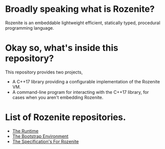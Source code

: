 # Broadly speaking what is Rozenite?
Rozenite is an embeddable lightweight efficient, statically typed, procedural programming language.

# Okay so, what's inside this repository?
This repository provides two projects,

* A C++17 library providing a configurable implementation of the Rozenite VM.
* A command-line program for interacting with the C++17 library, for cases when you aren't embedding Rozenite.

# List of Rozenite repositories.
* [The Runtime](https://github.com/Ayeon389/rozenite-runtime)
* [The Bootstrap Environment](https://github.com/Ayeon389/rozenite-bootstrap-env)
* [The Specification's For Rozenite](https://github.com/Ayeon389/rozenite-spec)
